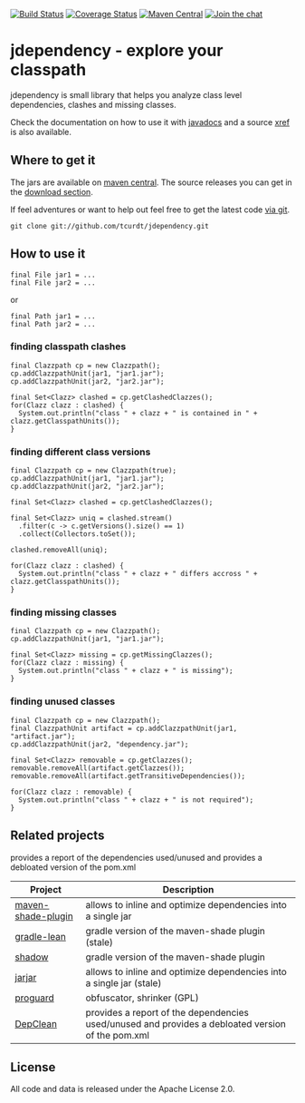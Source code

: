 [![Build Status](https://img.shields.io/github/actions/workflow/status/tcurdt/jdependency/ci.yml?style=for-the-badge)](https://github.com/tcurdt/jdependency/actions)
[![Coverage Status](https://img.shields.io/codecov/c/github/tcurdt/jdependency/master?style=for-the-badge)](https://codecov.io/gh/tcurdt/jdependency)
[![Maven Central](https://img.shields.io/maven-central/v/org.vafer/jdependency.svg?style=for-the-badge&maxAge=86400)](http://search.maven.org/#search%7Cgav%7C1%7Cg%3A%22org.vafer%22%20AND%20a%3A%22jdependency%22)
[![Join the chat](https://img.shields.io/gitter/room/tcurdt/jdependency?style=for-the-badge)](https://gitter.im/tcurdt/jdependency?utm_source=badge&utm_medium=badge&utm_campaign=pr-badge&utm_content=badge)


# jdependency - explore your classpath

jdependency is small library that helps you analyze class level dependencies,
clashes and missing classes.

Check the documentation on how to use it with [javadocs](https://tcurdt.github.io/jdependency/apidocs/) and a source
[xref](http://tcurdt.github.io/jdependency/xref/) is also available.

## Where to get it

The jars are available on [maven central](https://repo1.maven.org/maven2/org/vafer/jdependency/).
The source releases you can get in the [download section](https://github.com/tcurdt/jdependency/downloads).

If feel adventures or want to help out feel free to get the latest code
[via git](https://github.com/tcurdt/jdependency/tree/master).

    git clone git://github.com/tcurdt/jdependency.git

## How to use it

    final File jar1 = ...
    final File jar2 = ...

or

    final Path jar1 = ...
    final Path jar2 = ...

### finding classpath clashes

    final Clazzpath cp = new Clazzpath();
    cp.addClazzpathUnit(jar1, "jar1.jar");
    cp.addClazzpathUnit(jar2, "jar2.jar");

    final Set<Clazz> clashed = cp.getClashedClazzes();
    for(Clazz clazz : clashed) {
      System.out.println("class " + clazz + " is contained in " + clazz.getClasspathUnits());
    }

### finding different class versions

    final Clazzpath cp = new Clazzpath(true);
    cp.addClazzpathUnit(jar1, "jar1.jar");
    cp.addClazzpathUnit(jar2, "jar2.jar");

    final Set<Clazz> clashed = cp.getClashedClazzes();

    final Set<Clazz> uniq = clashed.stream()
      .filter(c -> c.getVersions().size() == 1)
      .collect(Collectors.toSet());

    clashed.removeAll(uniq);

    for(Clazz clazz : clashed) {
      System.out.println("class " + clazz + " differs accross " + clazz.getClasspathUnits());
    }

### finding missing classes

    final Clazzpath cp = new Clazzpath();
    cp.addClazzpathUnit(jar1, "jar1.jar");

    final Set<Clazz> missing = cp.getMissingClazzes();
    for(Clazz clazz : missing) {
      System.out.println("class " + clazz + " is missing");
    }

### finding unused classes

    final Clazzpath cp = new Clazzpath();
    final ClazzpathUnit artifact = cp.addClazzpathUnit(jar1, "artifact.jar");
    cp.addClazzpathUnit(jar2, "dependency.jar");

    final Set<Clazz> removable = cp.getClazzes();
    removable.removeAll(artifact.getClazzes());
    removable.removeAll(artifact.getTransitiveDependencies());

    for(Clazz clazz : removable) {
      System.out.println("class " + clazz + " is not required");
    }

## Related projects


provides a report of the dependencies used/unused and provides a debloated version of the pom.xml


| Project | Description |
|---|---|
| [maven-shade-plugin](https://maven.apache.org/plugins/maven-shade-plugin/) | allows to inline and optimize dependencies into a single jar |
| [gradle-lean](https://github.com/cuzfrog/gradle-lean) | gradle version of the maven-shade plugin (stale) |
| [shadow](https://github.com/GradleUp/shadow) | gradle version of the maven-shade plugin |
| [jarjar](http://code.google.com/p/jarjar/) | allows to inline and optimize dependencies into a single jar (stale) |
| [proguard](https://github.com/Guardsquare/proguard) | obfuscator, shrinker (GPL) |
| [DepClean](https://github.com/castor-software/depclean) |  provides a report of the dependencies used/unused and provides a debloated version of the pom.xml|


## License

All code and data is released under the Apache License 2.0.
